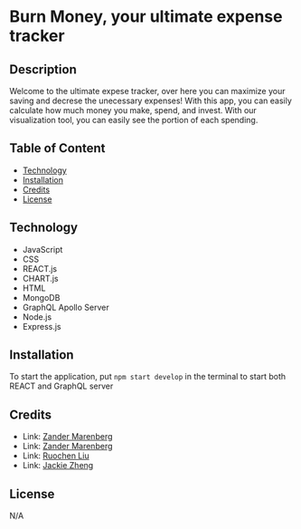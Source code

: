 # Burn Money, your ultimate expense tracker

## Description
Welcome to the ultimate expese tracker, over here you can maximize your saving and decrese the unecessary expenses! With this app, you can easily calculate how much money you make, spend, and invest. With our visualization tool, you can easily see the portion of each spending. 


## Table of Content 
- [Technology](#technologies)
- [Installation](#installation)
- [Credits](#credits)
- [License](#license)

## Technology
* JavaScript 
* CSS
* REACT.js
* CHART.js
* HTML
* MongoDB
* GraphQL Apollo Server
* Node.js
* Express.js

## Installation
To start the application, put ``` npm start develop ``` in the terminal to start both REACT and GraphQL server

## Credits
- Link: [Zander Marenberg]( https://github.com/Zander-M75 'The github page for Zander.')
- Link: [Zander Marenberg]( https://github.com/Zander-M75 'The github page for Zander.')
- Link: [Ruochen Liu](https://github.com/mason66xue 'The github page for Ruochen.')
- Link: [Jackie Zheng]( https://github.com/jackiezheng1998 'The github page for Jackie.')

## License
N/A
